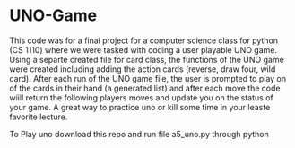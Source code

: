 # UNO-Game
This code was for a final project for a computer science class for python (CS 1110) where we were tasked with coding a user playable UNO game. Using a separte created file for card class, the functions of the UNO game were created including adding the action cards (reverse, draw four, wild card). After each run of the UNO game file, the user is prompted to play on of the cards in their hand (a generated list) and after each move the code wiill return the following players moves and update you on the status of your game. A great way to practice uno or kill some time in your leaste favorite lecture.

To Play uno download this repo and run file a5_uno.py through python
